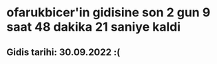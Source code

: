 # ofarukbicer'in gidisine son 2 gun 9 saat 48 dakika 21 saniye kaldi

## Gidis tarihi: 30.09.2022 :(